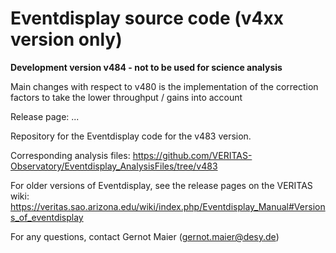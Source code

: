 # Eventdisplay source code (v4xx version only)

**Development version v484 - not to be used for science analysis**

Main changes with respect to v480 is the implementation of the correction factors to take the lower throughput / gains into account

Release page: ...

Repository for the Eventdisplay code for the v483 version. 

Corresponding analysis files: https://github.com/VERITAS-Observatory/Eventdisplay_AnalysisFiles/tree/v483

For older versions of Eventdisplay, see the release pages on the VERITAS wiki:
https://veritas.sao.arizona.edu/wiki/index.php/Eventdisplay_Manual#Versions_of_eventdisplay

For any questions, contact Gernot Maier (gernot.maier@desy.de)
